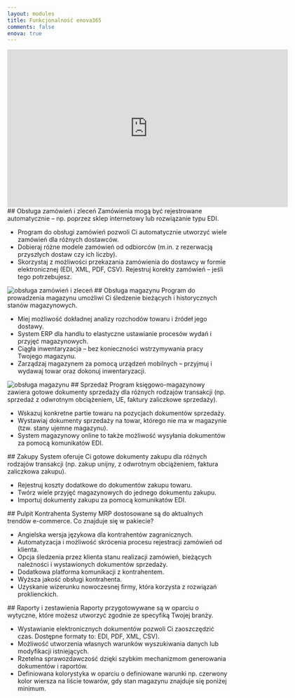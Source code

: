 ```yaml
---
layout: modules
title: Funkcjonalność enova365
comments: false
enova: true
---
```

<iframe src="https://player.vimeo.com/video/184323652?title=0&byline=0&portrait=0" width="640" height="360" frameborder="0" webkitallowfullscreen mozallowfullscreen allowfullscreen></iframe>
## Obsługa zamówień i zleceń
Zamówienia mogą być rejestrowane automatycznie – np. poprzez sklep internetowy lub rozwiązanie typu EDI.
<ul>
<li>Program do obsługi zamówień  pozwoli Ci automatycznie utworzyć wiele zamówień dla różnych dostawców.</li>
<li>Dobieraj różne modele zamówień od odbiorców (m.in. z rezerwacją przyszłych dostaw czy ich liczby).</li>
<li>Skorzystaj z możliwości przekazania zamówienia do dostawcy w formie elektronicznej (EDI, XML, PDF, CSV). Rejestruj korekty zamówień – jeśli tego potrzebujesz.</li>
</ul>
<img src="https://www.enova.pl/content/uploads/2017/12/d6201e76-f755-42d2-9b73-1211e3599f26-540x315.png" alt="obsługa zamówień i zleceń">
## Obsługa magazynu
Program do prowadzenia magazynu umożliwi Ci śledzenie bieżących i historycznych stanów magazynowych.
<ul>
<li>Miej możliwość dokładnej analizy rozchodów towaru i źródeł jego dostawy.</li>
<li>System ERP dla handlu to elastyczne ustawianie procesów wydań i przyjęć magazynowych.</li>
<li>Ciągła inwentaryzacja – bez konieczności wstrzymywania pracy Twojego magazynu.</li>
<li>Zarządzaj magazynem za pomocą urządzeń mobilnych – przyjmuj i wydawaj towar oraz dokonuj inwentaryzacji.</li>
</ul>
<img src="https://www.enova.pl/content/uploads/2017/12/d6201e76-f755-42d2-9b73-1211e3599f26-540x315.png" alt="obsługa magazynu">
## Sprzedaż
Program księgowo-magazynowy zawiera gotowe dokumenty sprzedaży dla różnych rodzajów transakcji (np. sprzedaż z odwrotnym obciążeniem, UE, faktury zaliczkowe sprzedaży).
<ul>
<li>Wskazuj konkretne partie towaru na pozycjach dokumentów sprzedaży.</li>
<li>Wystawiaj dokumenty sprzedaży na towar, którego nie ma w magazynie (tzw. stany ujemne magazynu).</li>
<li>System magazynowy online to także możliwość wysyłania dokumentów za pomocą komunikatów EDI.</li>
</ul>
## Zakupy
System oferuje Ci gotowe dokumenty zakupu dla różnych rodzajów transakcji (np. zakup unijny, z odwrotnym obciążeniem, faktura zaliczkowa zakupu).
<ul>
<li>Rejestruj koszty dodatkowe do dokumentów zakupu towaru.</li>
<li>Twórz wiele przyjęć magazynowych do jednego dokumentu zakupu.</li>
<li>Importuj dokumenty zakupu za pomocą komunikatów EDI.</li>
</ul>
## Pulpit Kontrahenta
Systemy MRP dostosowane są do aktualnych trendów e-commerce. Co znajduje się w pakiecie?
<ul>
<li>Angielska wersja językowa dla kontrahentów zagranicznych.</li>
<li>Automatyzacja i możliwość skrócenia procesu rejestracji zamówień od klienta.</li>
<li>Opcja śledzenia przez klienta stanu realizacji zamówień, bieżących należności i wystawionych dokumentów sprzedaży.</li>
<li>Dodatkowa platforma komunikacji z kontrahentem.</li>
<li>Wyższa jakość obsługi kontrahenta.</li>
<li>Uzyskanie wizerunku nowoczesnej firmy, która korzysta z rozwiązań proklienckich.</li>
</ul>
## Raporty i zestawienia
Raporty przygotowywane są w oparciu o wytyczne, które możesz utworzyć zgodnie ze specyfiką Twojej branży.
<ul>
<li>Wystawianie elektronicznych dokumentów pozwoli Ci zaoszczędzić czas. Dostępne formaty to: EDI, PDF, XML, CSV).</li>
<li>Możliwość utworzenia własnych warunków wyszukiwania danych lub modyfikacji istniejących.</li>
<li>Rzetelna sprawozdawczość dzięki szybkim mechanizmom generowania dokumentów i raportów.</li>
<li>Definiowana kolorystyka w oparciu o definiowane warunki np. czerwony kolor wiersza na liście towarów, gdy stan magazynu znajduje się poniżej minimum.</li>
</ul>
